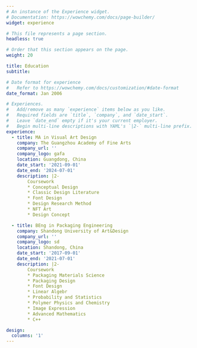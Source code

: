 ```yaml
---
# An instance of the Experience widget.
# Documentation: https://wowchemy.com/docs/page-builder/
widget: experience

# This file represents a page section.
headless: true

# Order that this section appears on the page.
weight: 20

title: Education
subtitle:

# Date format for experience
#   Refer to https://wowchemy.com/docs/customization/#date-format
date_format: Jan 2006

# Experiences.
#   Add/remove as many `experience` items below as you like.
#   Required fields are `title`, `company`, and `date_start`.
#   Leave `date_end` empty if it's your current employer.
#   Begin multi-line descriptions with YAML's `|2-` multi-line prefix.
experience:
  - title: MA in Visual Art Design
    company: The Guangzhou Academy of Fine Arts
    company_url: ''
    company_logo: gafa
    location: Guangdong, China
    date_start: '2021-09-01'
    date_end: '2024-07-01'
    description: |2-
        Coursework
        * Conceptual Design
        * Classic Design Literature
        * Font Design
        * Design Research Method
        * NFT Art
        * Design Concept

  - title: BEng in Packaging Engineering
    company: Shandong University of Art&Design
    company_url: ''
    company_logo: sd
    location: Shandong, China
    date_start: '2017-09-01'
    date_end: '2021-07-01'
    description: |2-
        Coursework
        * Packaging Materials Science
        * Packaging Design
        * Font Design
        * Linear Algebr
        * Probability and Statistics
        * Polymer Physics and Chemistry
        * Image Expression
        * Advanced Mathematics
        * C++

design:
  columns: '1'
---
```

